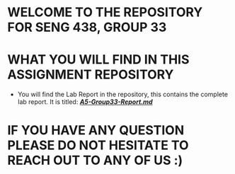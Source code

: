 # WELCOME TO THE REPOSITORY FOR SENG 438, GROUP 33

# WHAT YOU WILL FIND IN THIS ASSIGNMENT REPOSITORY

- You will find the Lab Report in the repository, this contains the complete lab report. It is titled: [***A5-Group33-Report.md***](https://github.com/seng438-winter-2022/seng438-a5-Lucas-Ion/blob/main/Assignment5-Group33/A5-Group33.md)


# IF YOU HAVE ANY QUESTION PLEASE DO NOT HESITATE TO REACH OUT TO ANY OF US :)
